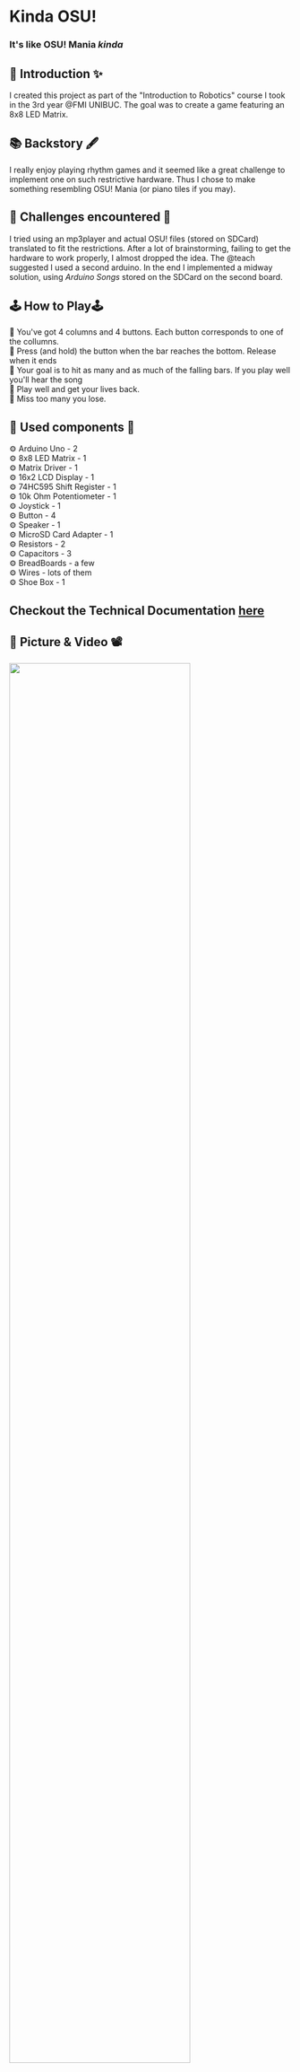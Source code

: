 # Kinda OSU!
### It's like OSU! Mania _kinda_

## 🏮 Introduction ✨

I created this project as part of the "Introduction to Robotics" course I took
in the 3rd year @FMI UNIBUC. The goal was to create a game featuring an 8x8 LED
Matrix.

## 📚 Backstory 🖋️

I really enjoy playing rhythm games and it seemed like a great challenge to implement one on
such restrictive hardware. Thus I chose to make something resembling OSU! Mania
(or piano tiles if you may).

## 🧨 Challenges encountered 🧨

I tried using an mp3player and actual OSU! files (stored on SDCard) translated
to fit the restrictions. After a lot of brainstorming, failing to get the
hardware to work properly, I almost dropped the idea. The @teach suggested I
used a second arduino. In the end I implemented a midway solution, using
_Arduino Songs_ stored on the SDCard on the second board.

## 🕹️ How to Play🕹️

🧩  You've got 4 columns and 4 buttons. Each button corresponds to one of the collumns.  
🧩  Press (and hold) the button when the bar reaches the bottom. Release when it ends  
🧩  Your goal is to hit as many and as much of the falling bars. If you play well you'll hear
    the song  
🧩  Play well and get your lives back.  
🧩  Miss too many you lose.  

## 🔧 Used components 🔩

⚙   Arduino Uno - 2  
⚙   8x8 LED Matrix - 1  
⚙   Matrix Driver - 1  
⚙   16x2 LCD Display - 1  
⚙   74HC595 Shift Register - 1  
⚙   10k Ohm Potentiometer - 1  
⚙   Joystick - 1  
⚙   Button - 4  
⚙   Speaker - 1  
⚙   MicroSD Card Adapter - 1  
⚙   Resistors - 2  
⚙   Capacitors - 3  
⚙   BreadBoards - a few  
⚙   Wires - lots of them  
⚙   Shoe Box - 1  

## Checkout the **Technical Documentation** [here](https://github.com/Stefan-Radu/kindaOSU/wiki/Technical-Documentation)


## 📸 Picture & Video 📽️


<div>
  <img width="80%" height="auto" src=assets/setup.png>
</div>
